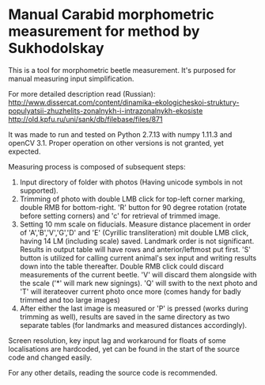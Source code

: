 # Manual Carabid morphometric measurement for method by Sukhodolskay

This is a tool for morphometric beetle measurement. It's purposed for manual measuring input simplification.

For more detailed description read (Russian):
http://www.dissercat.com/content/dinamika-ekologicheskoi-struktury-populyatsii-zhuzhelits-zonalnykh-i-intrazonalnykh-ekosiste
http://old.kpfu.ru/uni/sank/db/filebase/files/871

It was made to run and tested on Python 2.7.13 with numpy 1.11.3 and openCV 3.1. Proper operation on other versions is not granted, yet expected.

Measuring process is composed of subsequent steps:

1. Input directory of folder with photos (Having unicode symbols in not supported).
2. Trimming of photo with double LMB click for top-left corner marking, double RMB for bottom-right. 'R' button for 90 degree rotation (rotate before setting corners) and 'c' for retrieval of trimmed image.
3. Setting 10 mm scale on fiducials.
Measure distance placement in order of 'A','B','V','G','D' and 'E' (Cyrillic transliteration) mit double LMB click, having 14 LM (including scale) saved. Landmark order is not significant. Results in output table will have rows and anterior/leftmost put first.
'S' button is utilized for calling current animal's sex input and writing results down into the table thereafter. 
Double RMB click could discard measurements of the current beetle. 'V' will discard them alongside with the scale ('\*\' will mark new signings).
'Q' will swith to the next photo and 'T' will iterateover current photo once more (comes handy for badly trimmed and too large images)
4. After either the last image is measured or 'P' is pressed (works during trimming as well), results are saved in the same directory as two separate tables (for landmarks and measured distances accordingly).

Screen resolution, key input lag and workaround for floats of some localisations are hardcoded, yet can be found in the start of the source code and changed easily.

For any other details, reading the source code is recommended.
